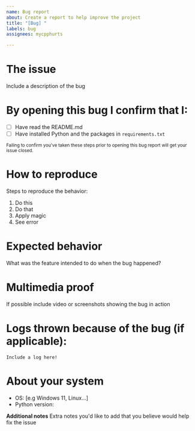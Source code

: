 ```yaml
---
name: Bug report
about: Create a report to help improve the project
title: "[Bug] "
labels: bug
assignees: mycpphurts

---
```


# The issue
Include a description of the bug

# By opening this bug I confirm that I:
- [ ] Have read the README.md
- [ ] Have installed Python and the packages in `requirements.txt`

<sub>Failing to confirm you've taken these steps prior to opening this bug report will get your issue closed.</sub>

# How to reproduce
Steps to reproduce the behavior:
1. Do this
2. Do that
3. Apply magic
4. See error

# Expected behavior
What was the feature intended to do when the bug happened?

# Multimedia proof
If possible include video or screenshots showing the bug in action

# Logs thrown because of the bug (if applicable):

```log
Include a log here!
```

# About your system
 - OS: [e.g Windows 11, Linux...]
 - Python version:


**Additional notes**
Extra notes you'd like to add that you believe would help fix the issue

